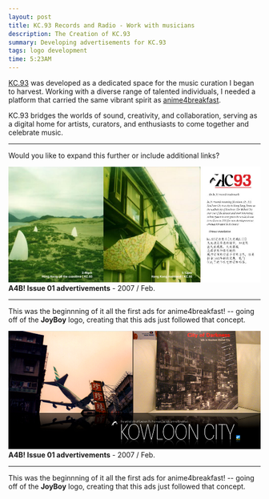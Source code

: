 ```yaml
---
layout: post
title: KC.93 Records and Radio - Work with musicians  
description: The Creation of KC.93
summary: Developing advertisements for KC.93
tags: logo development
time: 5:23AM
---
```


[KC.93](#) was developed as a dedicated space for the music curation I began to harvest. Working with a diverse range of talented individuals, I needed a platform that carried the same vibrant spirit as [anime4breakfast](#).  

KC.93 bridges the worlds of sound, creativity, and collaboration, serving as a digital home for artists, curators, and enthusiasts to come together and celebrate music.  

---  

Would you like to expand this further or include additional links?



![kc93splash](/assets/img/kc93splash.jpg)
**A4B! Issue 01 advertivements** - 2007 / Feb.

---

This was the beginnning of it all the first ads for anime4breakfast! -- going off of the **JoyBoy** logo, creating that this ads just followed that concept.

![a4b kowloon](/assets/img/a4b_kowloon.png)
**A4B! Issue 01 advertivements** - 2007 / Feb.

---

This was the beginnning of it all the first ads for anime4breakfast! -- going off of the **JoyBoy** logo, creating that this ads just followed that concept.

